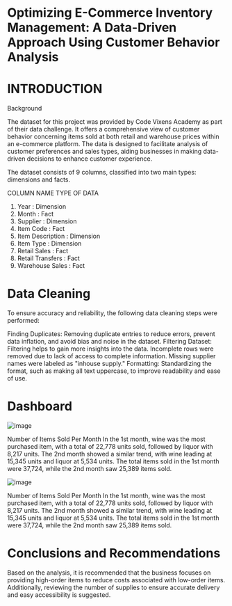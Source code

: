 # Optimizing E-Commerce Inventory Management: A Data-Driven Approach Using Customer Behavior Analysis 

# INTRODUCTION
Background

The dataset for this project was provided by Code Vixens Academy as part of their data challenge. It offers a comprehensive view of customer behavior concerning items sold at both retail and warehouse prices within an e-commerce platform. The data is designed to facilitate analysis of customer preferences and sales types, aiding businesses in making data-driven decisions to enhance customer experience.

The dataset consists of 9 columns, classified into two main types: dimensions and facts.

COLUMN NAME	TYPE OF DATA
1. Year :  	Dimension
2. Month	:  Fact
3. Supplier : 	Dimension
4. Item Code : 	Fact
5. Item Description	 :  Dimension
6. Item Type : 	Dimension
7. Retail Sales : 	Fact
8. Retail Transfers : 	Fact
9. Warehouse Sales	 :  Fact
    
# Data Cleaning

To ensure accuracy and reliability, the following data cleaning steps were performed:

Finding Duplicates: Removing duplicate entries to reduce errors, prevent data inflation, and avoid bias and noise in the dataset.
Filtering Dataset: Filtering helps to gain more insights into the data. Incomplete rows were removed due to lack of access to complete information. Missing supplier names were labeled as "inhouse supply."
Formatting: Standardizing the format, such as making all text uppercase, to improve readability and ease of use.

# Dashboard 
![image](https://github.com/mailiana/Customer-Behavior-Analysis/assets/123627199/ff54e9d5-7320-41d8-b08d-9f97a197e463)

Number of Items Sold Per Month
In the 1st month, wine was the most purchased item, with a total of 22,778 units sold, followed by liquor with 8,217 units. The 2nd month showed a similar trend, with wine leading at 15,345 units and liquor at 5,534 units. The total items sold in the 1st month were 37,724, while the 2nd month saw 25,389 items sold.

![image](https://github.com/mailiana/Customer-Behavior-Analysis/assets/123627199/8d990380-cf6f-44c2-a837-461369c01550)

Number of Items Sold Per Month
In the 1st month, wine was the most purchased item, with a total of 22,778 units sold, followed by liquor with 8,217 units. The 2nd month showed a similar trend, with wine leading at 15,345 units and liquor at 5,534 units. The total items sold in the 1st month were 37,724, while the 2nd month saw 25,389 items sold.

# Conclusions and Recommendations

Based on the analysis, it is recommended that the business focuses on providing high-order items to reduce costs associated with low-order items. Additionally, reviewing the number of supplies to ensure accurate delivery and easy accessibility is suggested.

